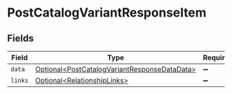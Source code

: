 # PostCatalogVariantResponseItem


## Fields

| Field                                                                                                          | Type                                                                                                           | Required                                                                                                       | Description                                                                                                    |
| -------------------------------------------------------------------------------------------------------------- | -------------------------------------------------------------------------------------------------------------- | -------------------------------------------------------------------------------------------------------------- | -------------------------------------------------------------------------------------------------------------- |
| `data`                                                                                                         | [Optional\<PostCatalogVariantResponseDataData>](../../models/components/PostCatalogVariantResponseDataData.md) | :heavy_minus_sign:                                                                                             | N/A                                                                                                            |
| `links`                                                                                                        | [Optional\<RelationshipLinks>](../../models/components/RelationshipLinks.md)                                   | :heavy_minus_sign:                                                                                             | N/A                                                                                                            |
